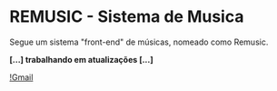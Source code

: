 # REMUSIC - Sistema de Musica
Segue um sistema "front-end" de músicas, nomeado como Remusic.

**[...] trabalhando em atualizações [...]**

[!Gmail](https://img.shields.io/badge/Gmail-jonathasrochadesouza%40gmail.com-orange)
